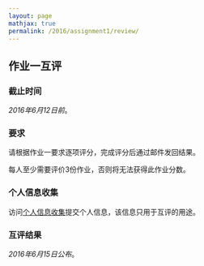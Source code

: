 ```yaml
---
layout: page
mathjax: true
permalink: /2016/assignment1/review/
---
```


## 作业一互评

### 截止时间

*2016年6月12日前*。

### 要求

请根据作业一要求逐项评分，完成评分后通过邮件发回结果。

每人至少需要评价3份作业，否则将无法获得此作业分数。

### 个人信息收集

访问[个人信息收集](http://bitdm.applinzi.com/)提交个人信息，该信息只用于互评的用途。

### 互评结果

*2016年6月15日公布*。
